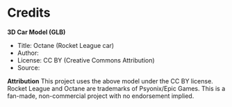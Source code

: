 # Credits

**3D Car Model (GLB)**
- Title: Octane (Rocket League car)
- Author: <CreatorName or link>
- License: CC BY (Creative Commons Attribution)
- Source: <Link to the original page>

**Attribution**
This project uses the above model under the CC BY license.  
Rocket League and Octane are trademarks of Psyonix/Epic Games. This is a fan-made, non-commercial project with no endorsement implied.
